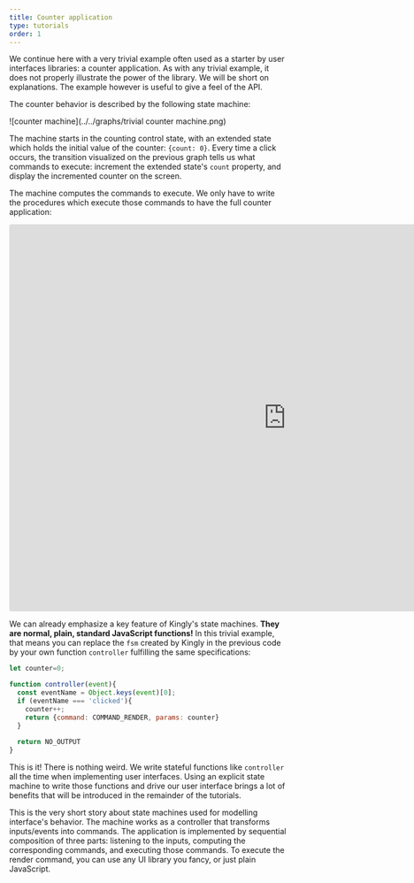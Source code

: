 ```yaml
---
title: Counter application
type: tutorials
order: 1
---
```


We continue here with a very trivial example often used as a starter by user interfaces libraries: a counter application. As with any trivial example, it does not properly illustrate the power of the library. We will be short on explanations. The example however is useful to give a feel of the API. 

The counter behavior is described by the following state machine:

![counter machine](../../graphs/trivial counter machine.png)

The machine starts in the counting control state, with an extended state which holds the initial value of the counter: `{count: 0}`. Every time a click occurs, the transition visualized on the previous graph tells us what commands to execute: increment the extended state's `count` property, and display the incremented counter on the screen.

The machine computes the commands to execute. We only have to write the procedures which execute those commands to have the full counter application: 

<iframe src="https://codesandbox.io/embed/w6x42521n7?fontsize=12&hidenavigation=1" title="Counter app" style="width:1000px; height:700px; border:0; border-radius: 4px; overflow:hidden;" sandbox="allow-modals allow-forms allow-popups allow-scripts allow-same-origin"></iframe>

We can already emphasize a key feature of Kingly's state machines. **They are normal, plain, standard JavaScript functions!** In this trivial example, that means you can replace the `fsm` created by Kingly in the previous code by your own function `controller` fulfilling the same specifications:

```js
let counter=0;

function controller(event){
  const eventName = Object.keys(event)[0];
  if (eventName === 'clicked'){
    counter++;
    return {command: COMMAND_RENDER, params: counter}
  }
  
  return NO_OUTPUT
}
```

This is it! There is nothing weird. We write stateful functions like `controller` all the time when implementing user interfaces. Using an explicit state machine to write those functions and drive our user interface brings a lot of benefits that will be introduced in the remainder of the tutorials. 

This is the very short story about state machines used for modelling interface's behavior. The machine works as a controller that transforms inputs/events into commands. The application is implemented by sequential composition of three parts: listening to the inputs, computing the corresponding commands, and executing those commands. To execute the render command, you can use any UI library you fancy, or just plain JavaScript.
